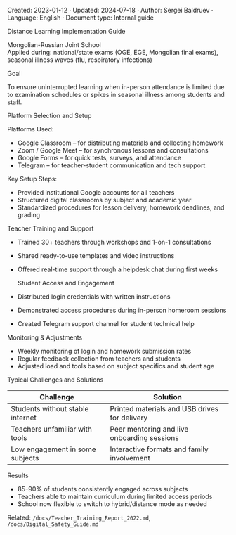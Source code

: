Created: 2023-01-12 · Updated: 2024-07-18 · Author: Sergei Baldruev · Language: English · Document type: Internal guide

 Distance Learning Implementation Guide

 Mongolian-Russian Joint School  
 Applied during: national/state exams (OGE, EGE, Mongolian final exams), seasonal illness waves (flu, respiratory infections)

  Goal

To ensure uninterrupted learning when in-person attendance is limited due to examination schedules or spikes in seasonal illness among students and staff.



  Platform Selection and Setup

 Platforms Used:
- Google Classroom – for distributing materials and collecting homework
- Zoom / Google Meet – for synchronous lessons and consultations
- Google Forms – for quick tests, surveys, and attendance
- Telegram – for teacher-student communication and tech support

 Key Setup Steps:
- Provided institutional Google accounts for all teachers
- Structured digital classrooms by subject and academic year
- Standardized procedures for lesson delivery, homework deadlines, and grading



 Teacher Training and Support

- Trained 30+ teachers through workshops and 1-on-1 consultations
- Shared ready-to-use templates and video instructions
- Offered real-time support through a helpdesk chat during first weeks



  Student Access and Engagement

- Distributed login credentials with written instructions
- Demonstrated access procedures during in-person homeroom sessions
- Created Telegram support channel for student technical help



 Monitoring & Adjustments

- Weekly monitoring of login and homework submission rates
- Regular feedback collection from teachers and students
- Adjusted load and tools based on subject specifics and student age



 Typical Challenges and Solutions

| Challenge                          | Solution                                       |
|-----------------------------------|------------------------------------------------|
| Students without stable internet  | Printed materials and USB drives for delivery |
| Teachers unfamiliar with tools    | Peer mentoring and live onboarding sessions   |
| Low engagement in some subjects   | Interactive formats and family involvement    |



 Results

- 85–90% of students consistently engaged across subjects
- Teachers able to maintain curriculum during limited access periods
- School now flexible to switch to hybrid/distance mode as needed

Related: `/docs/Teacher_Training_Report_2022.md`, `/docs/Digital_Safety_Guide.md`
